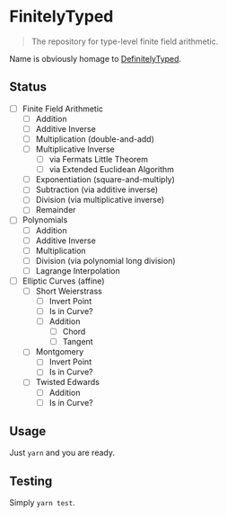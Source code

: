 # FinitelyTyped

> The repository for type-level finite field arithmetic.

Name is obviously homage to [DefinitelyTyped](https://github.com/DefinitelyTyped/DefinitelyTyped).

## Status

- [ ] Finite Field Arithmetic
  - [ ] Addition
  - [ ] Additive Inverse
  - [ ] Multiplication (double-and-add)
  - [ ] Multiplicative Inverse
    - [ ] via Fermats Little Theorem
    - [ ] via Extended Euclidean Algorithm
  - [ ] Exponentiation (square-and-multiply)
  - [ ] Subtraction (via additive inverse)
  - [ ] Division (via multiplicative inverse)
  - [ ] Remainder
- [ ] Polynomials
  - [ ] Addition
  - [ ] Additive Inverse
  - [ ] Multiplication
  - [ ] Division (via polynomial long division)
  - [ ] Lagrange Interpolation
- [ ] Elliptic Curves (affine)
  - [ ] Short Weierstrass
    - [ ] Invert Point
    - [ ] Is in Curve?
    - [ ] Addition
      - [ ] Chord
      - [ ] Tangent
  - [ ] Montgomery
    - [ ] Invert Point
    - [ ] Is in Curve?
  - [ ] Twisted Edwards
    - [ ] Addition
    - [ ] Is in Curve?

## Usage

Just `yarn` and you are ready.

## Testing

Simply `yarn test`.
